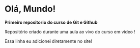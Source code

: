 # Olá, Mundo!
 **Primeiro repositorio do curso de Git e Github**

 Repositório criado durante uma aula ao vivo do curso em video !

 Essa linha eu adicionei diretamente no site! 
